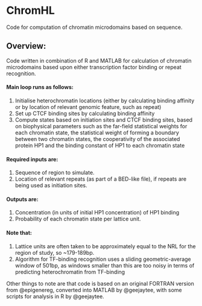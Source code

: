 # ChromHL

Code for computation of chromatin microdomains based on sequence.

## Overview:

Code written in combination of R and MATLAB for calculation of chromatin microdomains based upon either transcription factor binding or repeat recognition.

#### Main loop runs as follows:
 
1. Initialise heterochromatin locations (either by calculating binding affinity or by location of relevant genomic feature, such as repeat)
2. Set up CTCF binding sites by calculating binding affinity
3. Compute states based on initiation sites and CTCF binding sites, based on biophysical parameters such as the far-field statistical weights for each chromatin state, the statistical weight of forming a boundary between two chromatin states, the cooperativity of the associated protein HP1 and the binding constant of HP1 to each chromatin state

#### Required inputs are:

1. Sequence of region to simulate.
2. Location of relevant repeats (as part of a BED-like file), if repeats are being used as initiation sites.

#### Outputs are:

1. Concentration (in units of initial HP1 concentration) of HP1 binding
2. Probability of each chromatin state per lattice unit.

#### Note that:

1. Lattice units are often taken to be approximately equal to the NRL for the region of study, so ~179-189bp.
2. Algorithm for TF-binding recognition uses a sliding geometric-average window of 501bp, as windows smaller than this are too noisy in terms of predicting heterochromatin from TF-binding

Other things to note are that code is based on an original FORTRAN version from @epigenereg, converted into MATLAB by @geejaytee, with some scripts for analysis in R by @geejaytee.

